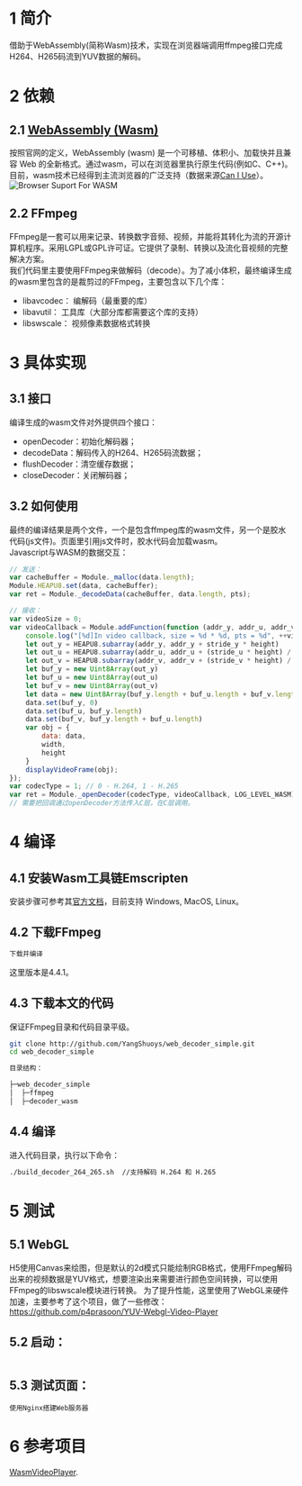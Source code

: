 # 1 简介
借助于WebAssembly(简称Wasm)技术，实现在浏览器端调用ffmpeg接口完成H264、H265码流到YUV数据的解码。  

# 2 依赖
## 2.1 [WebAssembly (Wasm)](https://webassembly.org/)
按照官网的定义，WebAssembly (wasm) 是一个可移植、体积小、加载快并且兼容 Web 的全新格式。通过wasm，可以在浏览器里执行原生代码(例如C、C++)。  
目前，wasm技术已经得到主流浏览器的广泛支持（数据来源[Can I Use](https://www.caniuse.com/#search=WebAssembly)）。
![Browser Suport For WASM](./doc/caniuse_wasm.jpg "主流浏览器对wasm的支持")
## 2.2 FFmpeg
FFmpeg是一套可以用来记录、转换数字音频、视频，并能将其转化为流的开源计算机程序。采用LGPL或GPL许可证。它提供了录制、转换以及流化音视频的完整解决方案。  
我们代码里主要使用FFmpeg来做解码（decode）。为了减小体积，最终编译生成的wasm里包含的是裁剪过的FFmpeg，主要包含以下几个库：
- libavcodec： 编解码（最重要的库）
- libavutil： 工具库（大部分库都需要这个库的支持）
- libswscale： 视频像素数据格式转换

# 3 具体实现
## 3.1 接口
编译生成的wasm文件对外提供四个接口：
- openDecoder：初始化解码器；
- decodeData：解码传入的H264、H265码流数据；
- flushDecoder：清空缓存数据；
- closeDecoder：关闭解码器；  

## 3.2 如何使用
最终的编译结果是两个文件，一个是包含ffmpeg库的wasm文件，另一个是胶水代码(js文件)。页面里引用js文件时，胶水代码会加载wasm。   
Javascript与WASM的数据交互：  
```js
// 发送：
var cacheBuffer = Module._malloc(data.length);
Module.HEAPU8.set(data, cacheBuffer);
var ret = Module._decodeData(cacheBuffer, data.length, pts);

// 接收：
var videoSize = 0;
var videoCallback = Module.addFunction(function (addr_y, addr_u, addr_v, stride_y, stride_u, stride_v, width, height, pts) {
    console.log("[%d]In video callback, size = %d * %d, pts = %d", ++videoSize, width, height, pts)
    let out_y = HEAPU8.subarray(addr_y, addr_y + stride_y * height)
    let out_u = HEAPU8.subarray(addr_u, addr_u + (stride_u * height) / 2)
    let out_v = HEAPU8.subarray(addr_v, addr_v + (stride_v * height) / 2)
    let buf_y = new Uint8Array(out_y)
    let buf_u = new Uint8Array(out_u)
    let buf_v = new Uint8Array(out_v)
    let data = new Uint8Array(buf_y.length + buf_u.length + buf_v.length)
    data.set(buf_y, 0)
    data.set(buf_u, buf_y.length)
    data.set(buf_v, buf_y.length + buf_u.length)
    var obj = {
        data: data,
        width,
        height
    }
    displayVideoFrame(obj);
});
var codecType = 1; // 0 - H.264, 1 - H.265
var ret = Module._openDecoder(codecType, videoCallback, LOG_LEVEL_WASM)
// 需要把回调通过openDecoder方法传入C层，在C层调用。
```

# 4 编译
## 4.1 安装Wasm工具链Emscripten
安装步骤可参考其[官方文档](https://emscripten.org/docs/getting_started/downloads.html)，目前支持 Windows, MacOS, Linux。
## 4.2 下载FFmpeg
```bash
下载并编译
```
这里版本是4.4.1。
## 4.3 下载本文的代码
保证FFmpeg目录和代码目录平级。
```bash
git clone http://github.com/YangShuoys/web_decoder_simple.git
cd web_decoder_simple

目录结构：

├─web_decoder_simple
│  ├─ffmpeg
│  ├─decoder_wasm
```
## 4.4 编译
进入代码目录，执行以下命令：
```bash
./build_decoder_264_265.sh  //支持解码 H.264 和 H.265
```

# 5 测试
## 5.1 WebGL
H5使用Canvas来绘图，但是默认的2d模式只能绘制RGB格式，使用FFmpeg解码出来的视频数据是YUV格式，想要渲染出来需要进行颜色空间转换，可以使用FFmpeg的libswscale模块进行转换。
为了提升性能，这里使用了WebGL来硬件加速，主要参考了这个项目，做了一些修改： https://github.com/p4prasoon/YUV-Webgl-Video-Player

## 5.2 启动：

```bash

```
## 5.3 测试页面：

```
使用Nginx搭建Web服务器
```

# 6 参考项目
[WasmVideoPlayer](https://github.com/sonysuqin/WasmVideoPlayer).

